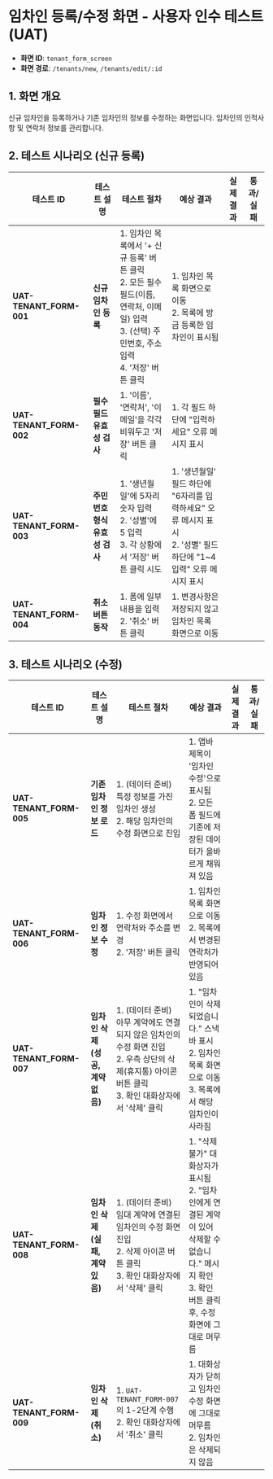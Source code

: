 # 임차인 등록/수정 화면 - 사용자 인수 테스트 (UAT)

- **화면 ID**: `tenant_form_screen`
- **화면 경로**: `/tenants/new`, `/tenants/edit/:id`

## 1. 화면 개요

신규 임차인을 등록하거나 기존 임차인의 정보를 수정하는 화면입니다. 임차인의 인적사항 및 연락처 정보를 관리합니다.

## 2. 테스트 시나리오 (신규 등록)

| 테스트 ID | 테스트 설명 | 테스트 절차 | 예상 결과 | 실제 결과 | 통과/실패 |
|---|---|---|---|---|---|
| **UAT-TENANT_FORM-001** | **신규 임차인 등록** | 1. 임차인 목록에서 '+ 신규 등록' 버튼 클릭<br>2. 모든 필수 필드(이름, 연락처, 이메일) 입력<br>3. (선택) 주민번호, 주소 입력<br>4. '저장' 버튼 클릭 | 1. 임차인 목록 화면으로 이동<br>2. 목록에 방금 등록한 임차인이 표시됨 | | |
| **UAT-TENANT_FORM-002** | **필수 필드 유효성 검사** | 1. '이름', '연락처', '이메일'을 각각 비워두고 '저장' 버튼 클릭 | 1. 각 필드 하단에 "입력하세요" 오류 메시지 표시 | | |
| **UAT-TENANT_FORM-003** | **주민번호 형식 유효성 검사** | 1. '생년월일'에 5자리 숫자 입력<br>2. '성별'에 5 입력<br>3. 각 상황에서 '저장' 버튼 클릭 시도 | 1. '생년월일' 필드 하단에 "6자리를 입력하세요" 오류 메시지 표시<br>2. '성별' 필드 하단에 "1~4 입력" 오류 메시지 표시 | | |
| **UAT-TENANT_FORM-004** | **취소 버튼 동작** | 1. 폼에 일부 내용을 입력<br>2. '취소' 버튼 클릭 | 1. 변경사항은 저장되지 않고 임차인 목록 화면으로 이동 | | |

## 3. 테스트 시나리오 (수정)

| 테스트 ID | 테스트 설명 | 테스트 절차 | 예상 결과 | 실제 결과 | 통과/실패 |
|---|---|---|---|---|---|
| **UAT-TENANT_FORM-005** | **기존 임차인 정보 로드** | 1. (데이터 준비) 특정 정보를 가진 임차인 생성<br>2. 해당 임차인의 수정 화면으로 진입 | 1. 앱바 제목이 '임차인 수정'으로 표시됨<br>2. 모든 폼 필드에 기존에 저장된 데이터가 올바르게 채워져 있음 | | |
| **UAT-TENANT_FORM-006** | **임차인 정보 수정** | 1. 수정 화면에서 연락처와 주소를 변경<br>2. '저장' 버튼 클릭 | 1. 임차인 목록 화면으로 이동<br>2. 목록에서 변경된 연락처가 반영되어 있음 | | |
| **UAT-TENANT_FORM-007** | **임차인 삭제 (성공, 계약 없음)** | 1. (데이터 준비) 아무 계약에도 연결되지 않은 임차인의 수정 화면 진입<br>2. 우측 상단의 삭제(휴지통) 아이콘 버튼 클릭<br>3. 확인 대화상자에서 '삭제' 클릭 | 1. "임차인이 삭제되었습니다." 스낵바 표시<br>2. 임차인 목록 화면으로 이동<br>3. 목록에서 해당 임차인이 사라짐 | | |
| **UAT-TENANT_FORM-008** | **임차인 삭제 (실패, 계약 있음)** | 1. (데이터 준비) 임대 계약에 연결된 임차인의 수정 화면 진입<br>2. 삭제 아이콘 버튼 클릭<br>3. 확인 대화상자에서 '삭제' 클릭 | 1. "삭제 불가" 대화상자가 표시됨<br>2. "임차인에게 연결된 계약이 있어 삭제할 수 없습니다." 메시지 확인<br>3. 확인 버튼 클릭 후, 수정 화면에 그대로 머무름 | | |
| **UAT-TENANT_FORM-009** | **임차인 삭제 (취소)** | 1. `UAT-TENANT_FORM-007`의 1-2단계 수행<br>2. 확인 대화상자에서 '취소' 클릭 | 1. 대화상자가 닫히고 임차인 수정 화면에 그대로 머무름<br>2. 임차인은 삭제되지 않음 | | |
